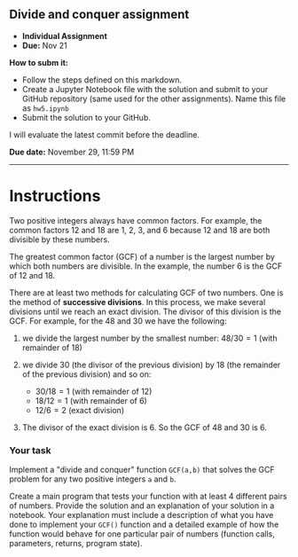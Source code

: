 ## Divide and conquer assignment

* **Individual Assignment**
* **Due:** Nov 21

**How to subm it:**

* Follow the steps defined on this markdown.
* Create a Jupyter Notebook file with the solution and submit to your GitHub repository (same used for the other assignments). Name this file as `hw5.ipynb`
* Submit the solution to your GitHub.

I will evaluate the latest commit before the deadline.

**Due date:** November 29, 11:59 PM

---

# Instructions

Two positive integers always have common factors. For example, the common factors 12 and 18 are 1, 2, 3, and 6 because 12 and 18 are both divisible by these numbers.

The greatest common factor (GCF) of a number is the largest number by which both numbers are divisible. In the example, the number 6 is the GCF of 12 and 18.

There are at least two methods for calculating GCF of two numbers. One is the method of **successive divisions**. In this process, we make several divisions until we reach an exact division. The divisor of this division is the GCF. For example, for the 48 and 30 we have the following:

1. we divide the largest number by the smallest number:
   $48/30 = 1$ (with remainder of 18)

2. we divide 30 (the divisor of the previous division) by 18 (the remainder of the previous division) and so on:
   - $30/18 = 1$ (with remainder of 12)
   - $18/12 = 1$ (with remainder of 6)
   - $12/6 = 2$ (exact division)

3) The divisor of the exact division is 6. So the GCF of 48 and 30 is 6.

### Your task

Implement a "divide and conquer" function `GCF(a,b)` that solves the GCF problem for any two positive integers `a` and `b`.

Create a main program that tests your function with at least 4 different pairs of numbers. Provide the solution and an explanation of your solution in a notebook. Your explanation must include a description of what you have done to implement your `GCF()` function and a detailed example of how the function would behave for one particular pair of numbers (function calls, parameters, returns, program state).
